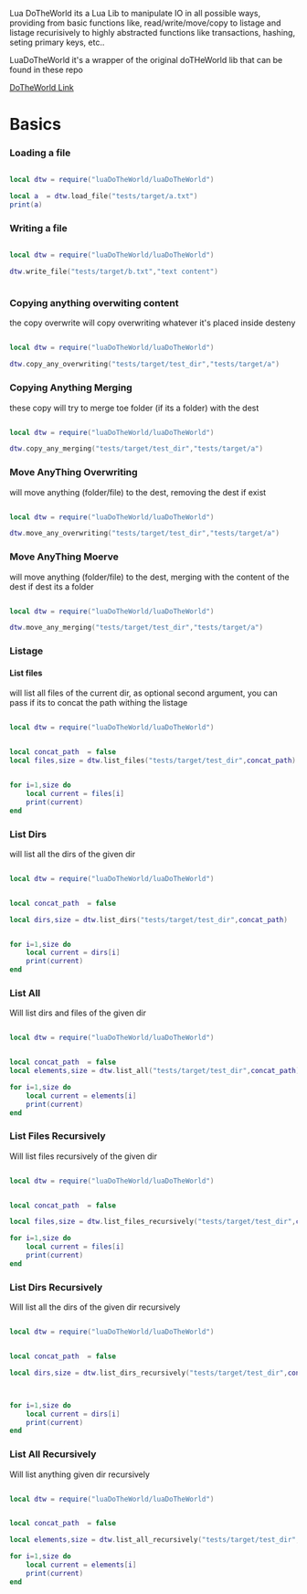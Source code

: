 

Lua DoTheWorld its a Lua Lib to manipulate IO in all possible ways, providing 
from basic functions like, read/write/move/copy to listage and listage recurisively
to highly abstracted functions like transactions, hashing, seting primary keys, etc..

LuaDoTheWorld it's a wrapper of the original doTHeWorld lib that can be found in these repo

[DoTheWorld Link](https://github.com/OUIsolutions/DoTheWorld)



# Basics

### Loading a file

~~~lua

local dtw = require("luaDoTheWorld/luaDoTheWorld")

local a  = dtw.load_file("tests/target/a.txt")
print(a)

~~~


### Writing a file 

~~~lua

local dtw = require("luaDoTheWorld/luaDoTheWorld")

dtw.write_file("tests/target/b.txt","text content")



~~~

### Copying anything overwiting content
the copy overwrite will copy overwriting whatever it's placed inside desteny


~~~lua

local dtw = require("luaDoTheWorld/luaDoTheWorld")

dtw.copy_any_overwriting("tests/target/test_dir","tests/target/a")
~~~

### Copying Anything Merging
these  copy will try to merge toe folder (if its a folder) with the dest


~~~lua

local dtw = require("luaDoTheWorld/luaDoTheWorld")

dtw.copy_any_merging("tests/target/test_dir","tests/target/a")
~~~

### Move AnyThing Overwriting 
will move anything (folder/file) to the dest, removing the dest if exist


~~~lua

local dtw = require("luaDoTheWorld/luaDoTheWorld")

dtw.move_any_overwriting("tests/target/test_dir","tests/target/a")
~~~

### Move AnyThing Moerve
will move anything (folder/file) to the dest, merging with the content of the dest
if dest its a folder


~~~lua

local dtw = require("luaDoTheWorld/luaDoTheWorld")

dtw.move_any_merging("tests/target/test_dir","tests/target/a")
~~~

### Listage 

#### List files 

will list all files of the current dir, as optional second argument, you can pass if 
its to concat the path withing the listage


~~~lua

local dtw = require("luaDoTheWorld/luaDoTheWorld")


local concat_path  = false
local files,size = dtw.list_files("tests/target/test_dir",concat_path)


for i=1,size do
	local current = files[i]
	print(current)
end
~~~

### List Dirs 

will list all the dirs of the given dir 


~~~lua

local dtw = require("luaDoTheWorld/luaDoTheWorld")


local concat_path  = false

local dirs,size = dtw.list_dirs("tests/target/test_dir",concat_path)


for i=1,size do
	local current = dirs[i]
	print(current)
end
~~~


### List All 
Will list dirs and files of the given dir 


~~~lua

local dtw = require("luaDoTheWorld/luaDoTheWorld")


local concat_path  = false
local elements,size = dtw.list_all("tests/target/test_dir",concat_path)

for i=1,size do
	local current = elements[i]
	print(current)
end
~~~

### List Files Recursively
Will list files recursively of the given dir


~~~lua

local dtw = require("luaDoTheWorld/luaDoTheWorld")


local concat_path  = false

local files,size = dtw.list_files_recursively("tests/target/test_dir",concat_path)

for i=1,size do
	local current = files[i]
	print(current)
end
~~~

### List Dirs Recursively
Will list all the dirs of the given dir recursively


~~~lua

local dtw = require("luaDoTheWorld/luaDoTheWorld")


local concat_path  = false

local dirs,size = dtw.list_dirs_recursively("tests/target/test_dir",concat_path)



for i=1,size do
	local current = dirs[i]
	print(current)
end
~~~

### List All Recursively
Will list anything given dir recursively


~~~lua

local dtw = require("luaDoTheWorld/luaDoTheWorld")


local concat_path  = false

local elements,size = dtw.list_all_recursively("tests/target/test_dir",concat_path)

for i=1,size do
	local current = elements[i]
	print(current)
end
~~~
